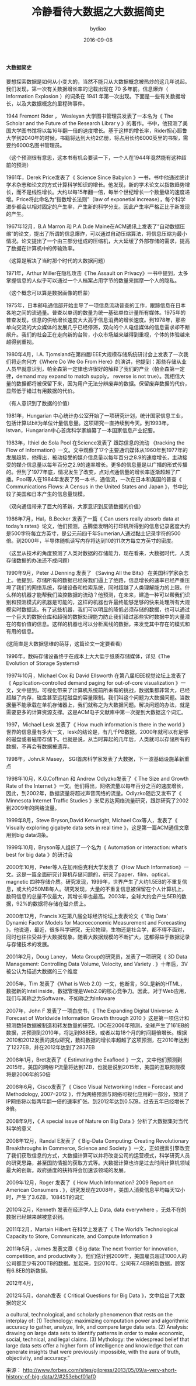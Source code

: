 ﻿---
author: bydiao
comments: true
date: 2016-09-08 
layout: post
title: 冷静看待大数据之大数据简史
categories: [Big Data]
tags: [Talk]
---

#### 大数据简史

 

要想探索数据是如何从小变大的，当然不能只从大数据概念被热炒的这几年说起。我们发现，第一次有关数据增长率的记载出现在 70 多年前。信息爆炸（ Information Explosion ）的词条在 1941 年第一次出现。下面是一些有关数据增长，以及大数据概念的里程碑事件。

 

1944 Fremont Rider ， Wesleyan 大学图书管理员发表了一本名为《   The Scholar and the Future of the Research Librar y 》的著作。书中，他预测了美国大学图书馆将以每16年翻一倍的速度增长。基于这样的增长率，Rider担心耶鲁大学到2040年的时候，书籍将达到大约2亿册，将占用长约6000英里的书架，需要约6000名图书管理员。




（这个预测很有意思，这本书有机会要读一下，一个人在1944年竟然能有这种超前的预测）




1961年，Derek Price发表了《 Science Since Babylon 》一书，书中他通过统计学术杂志和论文的方式计算科学知识的增长。他发现，新的学术论文以指数趋势增长，而不是线性增长。大约以每15年翻一倍，每半个世纪增长一个数量级的速度递增。Price将此命名为“指数增长法则”（law of exponetial increase），每个科学进步都会以相对固定的产生率，产生新的科学分支。因此产生率严格正比于新发现的产生。




1967年12月，B.A Marron 和 P.A.D.de Maine在ACM通讯上发表了“自动数据压缩”的论文，提出了所谓的信息爆炸，可以通过自动压缩算法，将信息压缩为最小情况。论文提出了一个由三部分组成的压缩机，大大延缓了外部存储的需求，提高了数据在计算机中的传输效率。

（这算是解决了当时那个时代的大数据问题）




1971年，Arthur Miller在隐私攻击《The Assault on Privacy》一书中提到，太多掌握信息的人似乎可以通过一个人档案占用字节的数量来揣摩一个人的隐私。




（这个概念可以算是数据画像的启蒙）




1975年，日本邮电通信部开始主导了一项信息流动普查的工作，跟踪信息在日本各地之间的流通量。普查以单词的数量为统一基础单位计量所有媒体。1975年的普查发现，信息的供给增长速度大大高于信息消费的增长速度。到1978年，那些单向交流的大众媒体的发展几乎已经停滞，双向的个人电信媒体的信息需求却不断飙升。我们的社会正在走向新的台阶，小众市场越来越得到重视，个体的体验越来越得到重视。




1980年4月，I.A. Tjomsland在第四届IEEE大规模存储系统研讨会上发表了一次我们将走向何方《Where Do We Go From Here》的演讲，他提到：那些存储从业人员早就意识到，帕金森第一定律也许很好的解释了我们的产业（帕金森第一定律，demand may expand to match supply， reverse is not true）。我相信大量的数据都将被保留下来，因为用户无法分辨废弃的数据。保留废弃数据的代价，显然低于错过有用数据的代价。

（有人意识到了数据的价值）




1981年，Hungarian 中心统计办公室开始了一项研究计划，统计国家信息工业，包括计算以bit为单位计量信息量。这项研究一直持续到今天。到1993年，Istvan，Hungarian中心首席科学家编纂了一本国家信息产业纪要。




1983年，Ithiel de Sola Pool 在Science发表了 跟踪信息的流动 《tracking the Flow of Information》一文。文中观察了17个主要通讯媒体从1960年到1977年的发展趋势，他得出，被动接受的媒介信息量以每年百分之8.9的速度增长，主动接受的媒介信息量以每年百分之2.9的速率增长。更多的信息量是以广播的形式传播的。但到了1977年底，情况发生了改变，点对点通信量的增长率逐渐超越了广播。Pool等人在1984年发表了另一本书，通信流，一次在日本和美国的普查《 Communications Flows: A Census in the United States and Japan 》，书中比较了美国和日本产生的信息量规模。

（双向通信带来了巨大的革新，大家意识到反馈数据的价值）




1986年7月，Hal，B.Becker 发表了一篇《 Can users really absorb data at today’s rates》论文，他们预测，古腾堡发明的打印机所得到的信息记录密度大约是500字符每立方英寸，是公元前四千年Sumerian人通过黏土记录字符的500倍。到2000年，半导体随机读写内存将达到10的11次方每立方英寸的密度。




（这里从技术的角度预测了人类对数据的存储能力，现在看来，大数据时代，人类存储数据的办法还不成问题）







1990年9月，Peter J.Denning 发表了 《Saving All the Bits》 在美国科学家杂志上。他提到，存储所有的数据已经将我们逼上了绝路，信息增长的速率已经严重压垮了我们的网络系统，存储设备和检索系统，同时超越了人类理解能力的上限。什么样的机器才能帮我们监控数据的流动？他预测，在未来，建造一种可以帮我们识别和预测模式的机器是可能的，这样的机器也许最终能够足够的快来处理所有大规模实时数据流。有了这些机器，我们可以明显的降低必须存储的数据，也可以通过一个巨大的数据仓库和超强的数据处理能力防止我们错过那些实时数据中的大量潜在的有价值的信息。这样的机器也可以分析离线的数据，来发觉其中存在的模式和有用的信息。




(这简直是大数据思维的萌芽，这篇论文一定要看看)




1996年，数码存储设备终于在成本上大大低于纸质存储媒体，详见《The Evolution of Storage Systems》




1997年10月，Michael Cox 和 David Ellsworth 在第八届IEEE视觉论坛上发表了《 Application-controlled demand paging for out-of-core visualization 》一文，文中提到，可视化带来了计算机系统前所未有的挑战，数据集都非常大，已经超越了内存，磁盘甚至远程磁盘的容量限制。我们叫这个问题为大数据问题。当数据量不能承载在单机存储器上，我们就称之为大数据问题。解决问题的办法，就是需要更多的计算资源支撑。这是ACM电子文献库中第一次提到大数据这个词汇。




1997，Michael Lesk 发表了《 How much information is there in the world 》世界的信息量有多大一文，lesk的结论是，有几千PB数据，2000年就可以有足够的磁盘或者磁带存储下。也就是说，从当时算起的几年后，人类就可以存储所有的数据，不再会有数据被遗弃。

1998年，John.R Masey， SGI首席科学家发表了大数据，下一波基础设施革新重点




1998年10月，K.G.Coffman 和 Andrew Odlyzko发表了《 The Size and Growth Rate of the Internet 》一文。他们得出，网络流量以每年百分之百的速度增长，因此，到2002年，数据流量将超过声音网络的流量。Odlyzko随后又发布了《   Minnesota Internet Traffic Studies 》米尼苏达网络流量研究，跟踪研究了2002到2009年的网络流量。




1999年8月，Steve Bryson,David Kenwright, Michael Cox等人，发表了《 Visually exploring gigabyte data sets in real time 》，这是第一篇ACM通信文章用到big data词条。




1999年10月，Bryson等人组织了一个名为《 Automation or interaction: what’s best for big data 》的研讨会




2000年10月，Peter等人在加州伯克利大学发表了《How Much Information》一文。这是一篇全面研究计算机存储问题的，研究了paper，film，optical， magnetic 四种存储介质。研究发现，1999年，世界产生了大约1.5EB的不重复信息，或大约250MB每人。研究发现，大量的不重复信息被保留在个人计算机上，数码信息的总量不仅最大，其增长率也最高。2003年，全球大约会产生5EB的数据，92%的数据将存储在磁介质上。




2000年12月，Francis X在第八届全球经济论坛上发表论文《 ’Big Data’ Dynamic Factor Models for Macroeconomic Measurement and Forecasting 》，他说道，最近，很多科学研究，无论物理，生物还是社会学，都不得不面对，同时也往往受益于大数据现象。随着大数据规模的不断扩大，这都得益于数据记录与存储技术的发展。




2001年2月，Doug Laney， Meta Group的研究员，发表了一项研究《 3D Data Management: Controlling Data Volume, Velocity, and Variety . 》十年后，3V被公认为描述大数据的三个维度




2005年，Tim 发表了《What is Web 2.0》一文，他断言，SQL是新的HTML，数据新的Intel inside，数据管理是Web2.0的核心竞争力。因此，对于Web应用，我们与其称之为Software，不如称之为Infoware




2007年，John F 发表了一项白皮书，《 The Expanding Digital Universe: A Forecast of Worldwide Information Growth through 2010 》这是第一项估计和预测数码数据被制造和转发数量的研究。IDC在2006年预测，全球产生了161EB的数据，并预测到2010年，将达到988EB，或者以每18个月的时间翻倍增长。根据2010和2012发表的类似研究，数码数据的增长率超越了这项预测，在2010年达到了1227EB，并在2012年达到了2837EB




2008年1月，Bret发表了《 Estimating the Exaflood 》一文，文中他们预测到2015年，美国的网络IP流量将达到1ZB，也就是说到2015年，美国的互联网规模将是2006年的50倍




2008年6月，Cisco发表了《 Cisco Visual Networking Index – Forecast and Methodology, 2007–2012 》，作为网络预测与网络可视化应用的一部分，预测了IP网络将以每两年翻一倍的速率扩张。到2012年达到0.5ZB。过去五年已经增长了8倍。




2008年9月，《   A special issue of  Nature  on Big Data 》分析了大数据集对当代科学的意义




2008年12月，Randal E发表了《 Big-Data Computing: Creating Revolutionary Breakthroughs in Commerce, Science and Society   》一文，正如搜索引擎改变了我们获取信息的方式，大数据计算可以并将改变公司的运营模式，科学研究人员的研究思路，甚至国防情报的获取方式等。大数据计算也许是过去时间计算机领域最大的创新。政府适度的扶持将会加速该领域的发展。




2009年12月，Roger 发表了《 How Much Information? 2009 Report on American Consumers . 》，研究发现在2008年，美国人消费信息平均每天12小时，产生了3.6ZB，10845T的词汇




2010年2月，Kenneth 发表在经济学人上   Data, data everywhere ，无处不在的数据已经越来越被意识到。




2011年2月，Martain Hilbert 在科学上发表了《 The World’s Technological Capacity to Store, Communicate, and Compute Information 》




2011年5月，James 发表文章《 Big data: The next frontier for innovation, competition, and productivity 》，他们估计到2009年，美国雇员超过1000人的公司都至少有200TB的数据。加起来，到2010年，公司有7.4EB的新数据，顾客有6.8EB的新数据。




2012年4月，




2012年5月，danah发表《 Critical Questions for Big Data 》，文中给出了大数据的定义




a cultural, technological, and scholarly phenomenon that rests on the interplay of:  (1) Technology: maximizing computation power and algorithmic accuracy to gather, analyze, link, and compare large data sets. (2) Analysis: drawing on large data sets to identify patterns in order to make economic, social, technical, and legal claims. (3) Mythology: the widespread belief that large data sets offer a higher form of intelligence and knowledge that can generate insights that were previously impossible, with the aura of truth, objectivity, and accuracy.”


来源：  http://www.forbes.com/sites/gilpress/2013/05/09/a-very-short-history-of-big-data/2/#253ebcf01af0